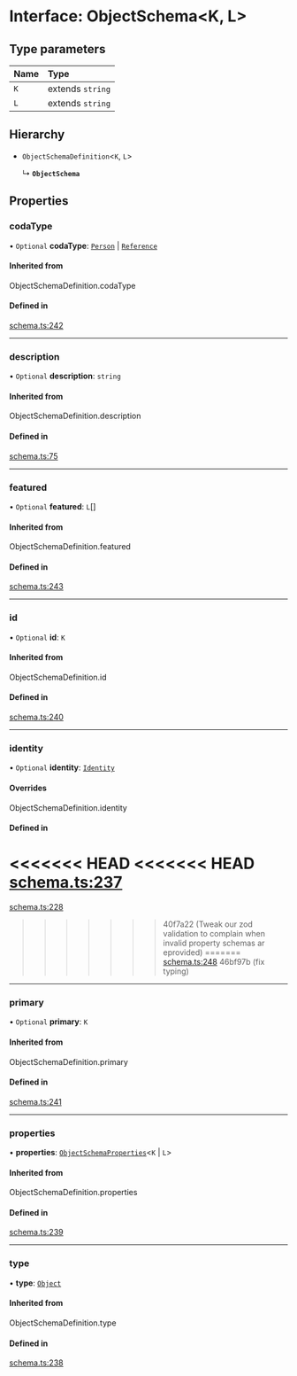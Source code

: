 # Interface: ObjectSchema<K, L\>

## Type parameters

| Name | Type |
| :------ | :------ |
| `K` | extends `string` |
| `L` | extends `string` |

## Hierarchy

- `ObjectSchemaDefinition`<`K`, `L`\>

  ↳ **`ObjectSchema`**

## Properties

### codaType

• `Optional` **codaType**: [`Person`](../enums/ValueHintType.md#person) \| [`Reference`](../enums/ValueHintType.md#reference)

#### Inherited from

ObjectSchemaDefinition.codaType

#### Defined in

[schema.ts:242](https://github.com/coda/packs-sdk/blob/main/schema.ts#L242)

___

### description

• `Optional` **description**: `string`

#### Inherited from

ObjectSchemaDefinition.description

#### Defined in

[schema.ts:75](https://github.com/coda/packs-sdk/blob/main/schema.ts#L75)

___

### featured

• `Optional` **featured**: `L`[]

#### Inherited from

ObjectSchemaDefinition.featured

#### Defined in

[schema.ts:243](https://github.com/coda/packs-sdk/blob/main/schema.ts#L243)

___

### id

• `Optional` **id**: `K`

#### Inherited from

ObjectSchemaDefinition.id

#### Defined in

[schema.ts:240](https://github.com/coda/packs-sdk/blob/main/schema.ts#L240)

___

### identity

• `Optional` **identity**: [`Identity`](Identity.md)

#### Overrides

ObjectSchemaDefinition.identity

#### Defined in

<<<<<<< HEAD
<<<<<<< HEAD
[schema.ts:237](https://github.com/coda/packs-sdk/blob/main/schema.ts#L237)
=======
[schema.ts:228](https://github.com/coda/packs-sdk/blob/main/schema.ts#L228)
>>>>>>> 40f7a22 (Tweak our zod validation to complain when invalid property schemas ar eprovided)
=======
[schema.ts:248](https://github.com/coda/packs-sdk/blob/main/schema.ts#L248)
>>>>>>> 46bf97b (fix typing)

___

### primary

• `Optional` **primary**: `K`

#### Inherited from

ObjectSchemaDefinition.primary

#### Defined in

[schema.ts:241](https://github.com/coda/packs-sdk/blob/main/schema.ts#L241)

___

### properties

• **properties**: [`ObjectSchemaProperties`](../types/ObjectSchemaProperties.md)<`K` \| `L`\>

#### Inherited from

ObjectSchemaDefinition.properties

#### Defined in

[schema.ts:239](https://github.com/coda/packs-sdk/blob/main/schema.ts#L239)

___

### type

• **type**: [`Object`](../enums/ValueType.md#object)

#### Inherited from

ObjectSchemaDefinition.type

#### Defined in

[schema.ts:238](https://github.com/coda/packs-sdk/blob/main/schema.ts#L238)
